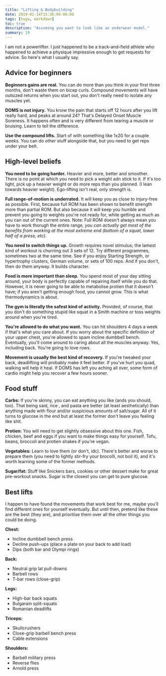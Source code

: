 ```yaml
---
title: "Lifting & Bodybuilding"
date: 2019-02-14T15:36:09-06:00
tags: [hugo, markdown]
toc: true
description: "Assuming you want to look like an underwear model."
summary: 19
---
```


I am not a powerlifter. I just happened to be a track-and-field athlete who happened to achieve a physique impressive enough to get requests for advice. So here's what I usually say.

## Advice for beginners


**Beginners gains are real.** You can do more than you think in your first three months, don't waste them on bicep curls. Compound movements will have outsized returns when you start out, you don't really need to isolate any muscles yet.

**DOMS is not injury.** You know the pain that starts off 12 hours after you lift really hard, and peaks at around 24? That's Delayed Onset Muscle Soreness. It happens often and is very different from tearing a muscle or bruising. Learn to tell the difference.

**Use the compound lifts.** Start of with something like 1x20 for a couple weeks. You can do other stuff alongside that, but you need to get reps under your belt.

## High-level beliefs

**You need to be going harder.** Heavier and more, better and smoother. There is no point at which you need to pick a weight adn stick to it. If it's too light, pick up a heavier weight or do more reps than you planned. (I lean towards heavier weight). Ego-lifting isn't real, only strength is.

**Full range-of-motion is underrated.** It will keep you as close to injury-free as possible. First, because full ROM has been shown to benefit strength more than partial ROM. But also because it will keep you humble and prevent you going to weights you're not ready for, while getting as much as you can out of the current ones. Note: Full ROM doesn't always mean you have to work thorugh the entire range, _you can actually get most of the benefits from working at the most extreme end (bottom of a squat, lower half of a press, etc)_.

**You need to switch things up.** Growth requires novel stimulus; the lamest kind of workout is churning out 3 sets of 12. Try different programmes, sometimes two at the same time. See if you enjoy Starting Strength, or hypertrophy clusters, German volume, or sets of 100 reps. And if you don't, then do them anyway. It builds character.

**Food is more important than sleep.** You spend most of your day sitting around, your body is perfectly capable of repairing itself while you do that. However, it is never going to be able to metabolise protien that it doesn't have; if you aren't getting enough food, you cannot grow. This is what thermodynamics is about.

<!-- **Very few non-athletic people get ripped.** There is something about running around and dynamic movement that builds a base from which you can get really good at the gym. The two kinds of people who get really fit (I'm talking abs and striations) seem to be ex-athletes, or 30-minute ab-circuit-grinding twinks. Coincidence? Probably, but I still think you should do a real sport. -->

**The gym is literally the safest kind of activity.** Provided, of course, that you don't do something stupid like squat in a Smith machine or toss weights around when you're tired.

**You're allowed to do what you want.** You can hit shoulders 4 days a week if that's what you care about. If you worry about the specific definition of your upper chest, you're allowed to spam incline dumbbell bench. Eventually, you'll come around to caring about all the muscles anyway. Yes, including back. You're going to love rows.

**Movement is usually the best kind of recovery.** If you're tweaked your back, deadlifting will probably make it feel better. If you've hurt you quad, walking will help it heal. If DOMS has left you aching all over, some form of cardio might help you recover a few hours sooner.

## Food stuff

**Carbs:** If you're skinny, you can eat anything you like (ands you should, too). That being said, rice , and pasta are better (at least aesthetically) than anything made with flour and/or suspicious amounts of salt/sugar. All of it turns to glucose in the end but at least the former don't leave you feeling like shit.

**Protien:** You will need to get slightly obsessive about this one. Fish, chicken, beef and eggs if you want to make things easy for yourself. Tofu, beans, broccoli and protien shakes if you're vegan.

**Vegetables:** Learn to love them (or don't, idc). There's better and worse to prepare them (you need to lightly stir-fry your brocolli, not boil it), and it's worth learning some of the former methods.

**Sugar/fat:** Stuff like Snickers bars, cookies or other dessert make for great pre-workout snacks. Sugar is the closest you can get to pure glucose.


## Best lifts

I happen to have found the movements that work best for me, maybe you'll find different ones for yourself eventually. But until then, pretend like these are the best (they are), and prioritise them over all the other things you could be doing.

**Chest:**

*   Incline dumbbell bench press
*   Decline push-ups (place a plate on your back to add load)
*   Dips (both bar and Olympi rings)

**Back:**

*   Neutral grip lat pull-downs
*   Barbell rows
*   T-bar rows (close-grip)

**Legs:**

*   High-bar back squats
*   Bulgarain split-squats
*   Romanian deadlifts

**Triceps:**

*   Skullcrushers
*   Close-grip barbell bench press
*   Cable extensions

**Shoulders:**

*   Barbell military press
*   Reverse flies
*   Arnold press